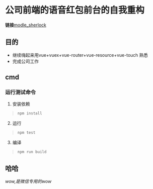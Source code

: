 # 公司前端的语音红包前台的自我重构

**链接**[modle_sherlock](https://github.com/ModleIory/redPack.git)  

## 目的  
* 继续嗨起来用vue+vuex+vue-router+vue-resource+vue-touch 熟悉
* 完成公司工作

## cmd  
### 运行测试命令  

1. 安装依赖  
> `npm install`

2. 运行  
>  `npm test`  

3. 编译
>  `npm run build`  

## 哈哈  
*wow,是微信专用的wow*

